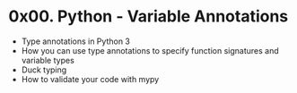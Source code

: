 # 0x00. Python - Variable Annotations

-   Type annotations in Python 3
-   How you can use type annotations to specify function signatures and variable types
-   Duck typing
-   How to validate your code with mypy

